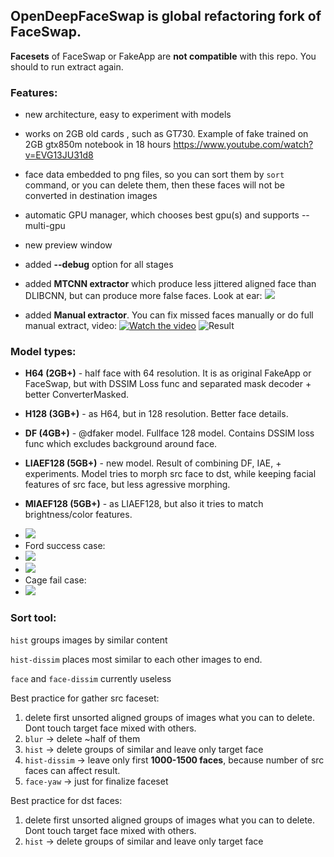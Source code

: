 ## **OpenDeepFaceSwap** is global refactoring fork of FaceSwap.

**Facesets** of FaceSwap or FakeApp are **not compatible** with this repo. You should to run extract again.

### **Features**:

- new architecture, easy to experiment with models

- works on 2GB old cards , such as GT730. Example of fake trained on 2GB gtx850m notebook in 18 hours https://www.youtube.com/watch?v=EVG13JU31d8

- face data embedded to png files, so you can sort them by `sort` command, or you can delete them, then these faces will not be converted in destination images

- automatic GPU manager, which chooses best gpu(s) and supports --multi-gpu

- new preview window

- added **--debug** option for all stages

- added **MTCNN extractor** which produce less jittered aligned face than DLIBCNN, but can produce more false faces. Look at ear:
![](https://i.imgur.com/5qLiiOV.gif)

- added **Manual extractor**. You can fix missed faces manually or do full manual extract, video:
[![Watch the video](https://i.imgur.com/BDrPKR2.jpg)](https://webm.video/i/ogL0DL.mp4)
![Result](https://user-images.githubusercontent.com/8076202/38454756-0fa7a86c-3a7e-11e8-9065-182b4a8a7a43.gif)

### **Model types**:

- **H64 (2GB+)** - half face with 64 resolution. It is as original FakeApp or FaceSwap, but with DSSIM Loss func and separated mask decoder + better ConverterMasked.

- **H128 (3GB+)** - as H64, but in 128 resolution. Better face details.

- **DF (4GB+)** - @dfaker model. Fullface 128 model. Contains DSSIM loss func which excludes background around face.

- **LIAEF128 (5GB+)** - new model. Result of combining DF, IAE, + experiments. Model tries to morph src face to dst, while keeping facial features of src face, but less agressive morphing.

- **MIAEF128 (5GB+)** - as LIAEF128, but also it tries to match brightness/color features.
* ![](https://github.com/iperov/OpenDeepFaceSwap/blob/master/doc/MIAEF128_diagramm.png)
* Ford success case:
* ![](https://github.com/iperov/OpenDeepFaceSwap/blob/master/doc/MIAEF128_example_0.jpg)
* ![](https://github.com/iperov/OpenDeepFaceSwap/blob/master/doc/MIAEF128_example_1.jpg)
* Cage fail case:
* ![](https://github.com/iperov/OpenDeepFaceSwap/blob/master/doc/MIAEF128_Cage_fail.jpg)

### **Sort tool**:

`hist` groups images by similar content

`hist-dissim` places most similar to each other images to end.

`face` and `face-dissim` currently useless

Best practice for gather src faceset:

1) delete first unsorted aligned groups of images what you can to delete. Dont touch target face mixed with others.
2) `blur` -> delete ~half of them
3) `hist` -> delete groups of similar and leave only target face
4) `hist-dissim` -> leave only first **1000-1500 faces**, because number of src faces can affect result.
5) `face-yaw` -> just for finalize faceset

Best practice for dst faces:

1) delete first unsorted aligned groups of images what you can to delete. Dont touch target face mixed with others.
2) `hist` -> delete groups of similar and leave only target face
